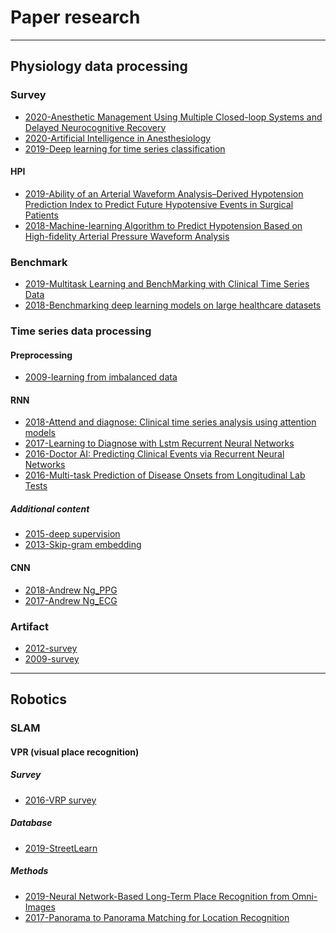 # Paper research
---
## Physiology data processing
### Survey 
* [2020-Anesthetic Management Using Multiple Closed-loop Systems and Delayed Neurocognitive Recovery](https://github.com/Nicole2442/paper_research/blob/master/physiology_data_processing/survey/2020_Anesthetic%2BManagement%2BUsing%2BMultiple%2BClosed-loop%2BSystems%2Band%2BDelayed%2BNeurocognitive%2BRecovery-%2BA%2BRandomized%2BControlled%2BTrial.pdf)
* [2020-Artificial Intelligence in Anesthesiology](https://github.com/Nicole2442/paper_research/blob/master/physiology_data_processing/survey/2020_Anesthesiology_Artificial%2BIntelligence%2Bin%2BAnesthesiology-%2BCurrent%2BTechniques%252C%2BClinical%2BApplications%252C%2Band%2BLimitations.pdf)
* [2019-Deep learning for time series classification](https://github.com/Nicole2442/paper_research/blob/master/physiology_data_processing/survey/Deep_learning_for_time_series_classification_a_review_2019.pdf)
#### HPI
* [2019-Ability of an Arterial Waveform Analysis–Derived Hypotension Prediction Index to Predict Future Hypotensive Events in Surgical Patients]()
* [2018-Machine-learning Algorithm to Predict Hypotension Based on High-fidelity Arterial Pressure Waveform Analysis]()

### Benchmark
* [2019-Multitask Learning and BenchMarking with Clinical Time Series Data](https://github.com/Nicole2442/paper_research/blob/master/clinical%20related/Multitask%20Learning%20and%20BenchMarking%20with%20Clinical%20Time%20Series%20Data.pdf)	
* [2018-Benchmarking deep learning models on large healthcare datasets](https://github.com/Nicole2442/paper_research/blob/master/physiology_data_processing/benchmark/1-s2.0-S1532046418300716-main.pdf)

### Time series data processing	

#### Preprocessing
* [2009-learning from imbalanced data](https://github.com/Nicole2442/paper_research/blob/master/physiology_data_processing/time_series_data_processing/preprocessing/Learning_from_imbalanced_data.pdf)

#### RNN	
* [2018-Attend and diagnose: Clinical time series analysis using attention models]()
* [2017-Learning to Diagnose with Lstm Recurrent Neural Networks](https://github.com/Nicole2442/paper_research/blob/master/physiology_data_processing/time_series_data_processing/RNN/2017-LEARNING%20TO%20DIAGNOSE%20WITH%20LSTM%20RECURRENT.pdf)
* [2016-Doctor AI: Predicting Clinical Events via Recurrent Neural Networks](https://github.com/Nicole2442/paper_research/blob/master/physiology_data_processing/time_series_data_processing/RNN/2016-doctor%20AI.pdf)
* [2016-Multi-task Prediction of Disease Onsets from Longitudinal Lab Tests](https://github.com/Nicole2442/paper_research/blob/master/physiology_data_processing/time_series_data_processing/RNN/2016-Multi-task%20Prediction%20of%20Disease%20Onsets%20from%20Longitudinal.pdf)

##### Additional content
* [2015-deep supervision]()
* [2013-Skip-gram embedding]()
	
#### CNN	
* [2018-Andrew Ng_PPG](https://github.com/Nicole2442/paper_research/blob/master/physiology_data_processing/time_series_data_processing/CNN/1811.07774%20Andrew%20Wu%20PPG.pdf)
* [2017-Andrew Ng_ECG](https://github.com/Nicole2442/paper_research/blob/master/physiology_data_processing/time_series_data_processing/CNN/1707.01836%20Andrew%20Wu%20ecg.pdf)

### Artifact
* [2012-survey]()
* [2009-survey](https://github.com/Nicole2442/paper_research/blob/master/physiology_data_processing/artifacts/Anomaly%2BDetection%2BA%2BSurvey%2B2009.pdf)

---
## Robotics
### SLAM
#### VPR (visual place recognition)
##### Survey
* [2016-VRP survey](https://github.com/Nicole2442/paper_research/blob/master/robotics/slam/vpr/Visual%20Place%20Recognition%20A%20Survey.pdf)

##### Database
* [2019-StreetLearn](https://github.com/Nicole2442/paper_research/blob/master/robotics/slam/vpr/database/StreetLearn%20Dataset.pdf)
	
##### Methods
* [2019-Neural Network-Based Long-Term Place Recognition from Omni-Images](https://github.com/Nicole2442/paper_research/blob/master/robotics/slam/vpr/methods/2019Neural%20Network-Based%20Long-Term%20Place%20Recognition%20from%20Omni-Images.pdf)
* [2017-Panorama to Panorama Matching for Location Recognition](https://github.com/Nicole2442/paper_research/blob/master/robotics/slam/vpr/methods/2017-Panorama-to-panorama-matching-for-location-recognition.pdf)


